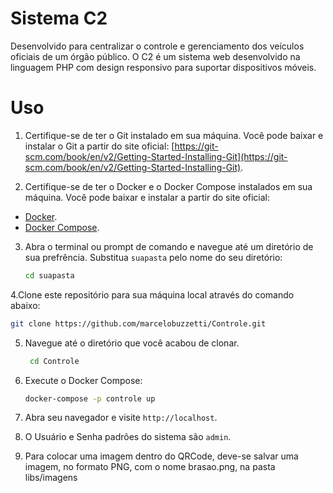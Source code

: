 # Sistema C2

Desenvolvido para centralizar o controle e gerenciamento dos veículos oficiais de um órgão público. O C2 é um sistema web desenvolvido na linguagem PHP com design responsivo para suportar dispositivos móveis.

# Uso

1. Certifique-se de ter o Git instalado em sua máquina. Você pode baixar e instalar o Git a partir do site oficial: [https://git-scm.com/book/en/v2/Getting-Started-Installing-Git](https://git-scm.com/book/en/v2/Getting-Started-Installing-Git).

2. Certifique-se de ter o Docker e o Docker Compose instalados em sua máquina. Você pode baixar e instalar a partir do site oficial: 
- [Docker](https://docs.docker.com/get-docker/).
- [Docker Compose](https://docs.docker.com/compose/install/).

3. Abra o terminal ou prompt de comando e navegue até um diretório de sua prefrência. Substitua `suapasta` pelo nome do seu diretório:
   ```bash
   cd suapasta
   ```

4.Clone este repositório para sua máquina local através do comando abaixo:
```bash
git clone https://github.com/marcelobuzzetti/Controle.git
```

5. Navegue até o diretório que você acabou de clonar.

   ```bash
    cd Controle
   ```

6. Execute o Docker Compose:
    ```bash
    docker-compose -p controle up
    ```

7. Abra seu navegador e visite `http://localhost`.

8. O Usuário e Senha padrões do sistema são `admin`.

9. Para colocar uma imagem dentro do QRCode, deve-se salvar uma imagem, no formato PNG, com o nome brasao.png, na pasta libs/imagens